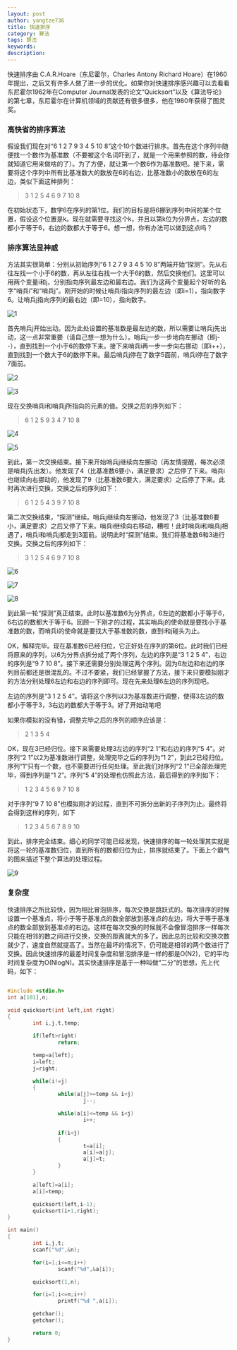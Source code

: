 ```yaml
---
layout: post
author: yangtze736
title: 快速排序
category: 算法
tags: 算法
keywords: 
description: 
---
```


快速排序由 C.A.R.Hoare（东尼霍尔，Charles Antony Richard Hoare）在1960年提出，之后又有许多人做了进一步的优化。如果你对快速排序感兴趣可以去看看东尼霍尔1962年在Computer Journal发表的论文“Quicksort”以及《算法导论》的第七章，东尼霍尔在计算机领域的贡献还有很多很多，他在1980年获得了图灵奖。

### 高快省的排序算法

假设我们现在对“6  1  2  7  9  3  4  5  10  8”这个10个数进行排序。首先在这个序列中随便找一个数作为基准数（不要被这个名词吓到了，就是一个用来参照的数，待会你就知道它用来做啥的了）。为了方便，就让第一个数6作为基准数吧。接下来，需要将这个序列中所有比基准数大的数放在6的右边，比基准数小的数放在6的左边，类似下面这种排列：

> 3  1  2  5  4  6  9  7  10  8

在初始状态下，数字6在序列的第1位。我们的目标是将6挪到序列中间的某个位置，假设这个位置是k。现在就需要寻找这个k，并且以第k位为分界点，左边的数都小于等于6，右边的数都大于等于6。想一想，你有办法可以做到这点吗？

<!-- more -->

### 排序算法显神威

方法其实很简单：分别从初始序列“6  1  2  7  9  3  4  5  10  8”两端开始“探测”。先从右往左找一个小于6的数，再从左往右找一个大于6的数，然后交换他们。这里可以用两个变量i和j，分别指向序列最左边和最右边。我们为这两个变量起个好听的名字“哨兵i”和“哨兵j”。刚开始的时候让哨兵i指向序列的最左边（即i=1），指向数字6。让哨兵j指向序列的最右边（即=10），指向数字。

![1](/public/img/algo/quicksort-1.jpg)

首先哨兵j开始出动。因为此处设置的基准数是最左边的数，所以需要让哨兵j先出动，这一点非常重要（请自己想一想为什么）。哨兵j一步一步地向左挪动（即j--），直到找到一个小于6的数停下来。接下来哨兵i再一步一步向右挪动（即i++），直到找到一个数大于6的数停下来。最后哨兵j停在了数字5面前，哨兵i停在了数字7面前。

![2](/public/img/algo/quicksort-2.jpg)

![3](/public/img/algo/quicksort-3.jpg)

现在交换哨兵i和哨兵j所指向的元素的值。交换之后的序列如下：

> 6  1  2  5  9  3  4  7  10  8

![4](/public/img/algo/quicksort-4.jpg)

![5](/public/img/algo/quicksort-5.jpg)

到此，第一次交换结束。接下来开始哨兵j继续向左挪动（再友情提醒，每次必须是哨兵j先出发）。他发现了4（比基准数6要小，满足要求）之后停了下来。哨兵i也继续向右挪动的，他发现了9（比基准数6要大，满足要求）之后停了下来。此时再次进行交换，交换之后的序列如下：

> 6  1  2  5  4  3  9  7  10  8

第二次交换结束，“探测”继续。哨兵j继续向左挪动，他发现了3（比基准数6要小，满足要求）之后又停了下来。哨兵i继续向右移动，糟啦！此时哨兵i和哨兵j相遇了，哨兵i和哨兵j都走到3面前。说明此时“探测”结束。我们将基准数6和3进行交换。交换之后的序列如下：

> 3  1  2  5  4  6  9  7  10  8

![6](/public/img/algo/quicksort-6.jpg)

![7](/public/img/algo/quicksort-7.jpg)

![8](/public/img/algo/quicksort-8.jpg)

到此第一轮“探测”真正结束。此时以基准数6为分界点，6左边的数都小于等于6，6右边的数都大于等于6。回顾一下刚才的过程，其实哨兵j的使命就是要找小于基准数的数，而哨兵i的使命就是要找大于基准数的数，直到i和j碰头为止。

OK，解释完毕。现在基准数6已经归位，它正好处在序列的第6位。此时我们已经将原来的序列，以6为分界点拆分成了两个序列，左边的序列是“3  1  2  5  4”，右边的序列是“9  7  10  8”。接下来还需要分别处理这两个序列。因为6左边和右边的序列目前都还是很混乱的。不过不要紧，我们已经掌握了方法，接下来只要模拟刚才的方法分别处理6左边和右边的序列即可。现在先来处理6左边的序列现吧。

左边的序列是“3  1  2  5  4”。请将这个序列以3为基准数进行调整，使得3左边的数都小于等于3，3右边的数都大于等于3。好了开始动笔吧

如果你模拟的没有错，调整完毕之后的序列的顺序应该是：

> 2  1  3  5  4

OK，现在3已经归位。接下来需要处理3左边的序列“2 1”和右边的序列“5 4”。对序列“2 1”以2为基准数进行调整，处理完毕之后的序列为“1 2”，到此2已经归位。序列“1”只有一个数，也不需要进行任何处理。至此我们对序列“2 1”已全部处理完毕，得到序列是“1 2”。序列“5 4”的处理也仿照此方法，最后得到的序列如下：

> 1  2  3  4  5  6  9  7  10  8

对于序列“9  7  10  8”也模拟刚才的过程，直到不可拆分出新的子序列为止。最终将会得到这样的序列，如下

> 1  2  3  4  5  6  7  8  9  10

到此，排序完全结束。细心的同学可能已经发现，快速排序的每一轮处理其实就是将这一轮的基准数归位，直到所有的数都归位为止，排序就结束了。下面上个霸气的图来描述下整个算法的处理过程。

![9](/public/img/algo/quicksort-9.jpg)

### 复杂度

快速排序之所比较快，因为相比冒泡排序，每次交换是跳跃式的。每次排序的时候设置一个基准点，将小于等于基准点的数全部放到基准点的左边，将大于等于基准点的数全部放到基准点的右边。这样在每次交换的时候就不会像冒泡排序一样每次只能在相邻的数之间进行交换，交换的距离就大的多了。因此总的比较和交换次数就少了，速度自然就提高了。当然在最坏的情况下，仍可能是相邻的两个数进行了交换。因此快速排序的最差时间复杂度和冒泡排序是一样的都是O(N2)，它的平均时间复杂度为O(NlogN)。其实快速排序是基于一种叫做“二分”的思想，先上代码，如下：

```c

#include <stdio.h>
int a[101],n;

void quicksort(int left,int right)
{
        int i,j,t,temp;

        if(left>right)
                return;

        temp=a[left];
        i=left;
        j=right;

        while(i!=j)
        {
                while(a[j]>=temp && i<j)
                        j--;

                while(a[i]<=temp && i<j)
                        i++;   

                if(i<j)
                {
                        t=a[i];
                        a[i]=a[j];
                        a[j]=t;
                }
        }

        a[left]=a[i];
        a[i]=temp;

        quicksort(left,i-1);
        quicksort(i+1,right);
}

int main()
{
        int i,j,t;
        scanf("%d",&n);

        for(i=1;i<=n;i++)
                scanf("%d",&a[i]);

        quicksort(1,n);

        for(i=1;i<=n;i++)
                printf("%d ",a[i]);

        getchar();
        getchar();

        return 0;
}

```

